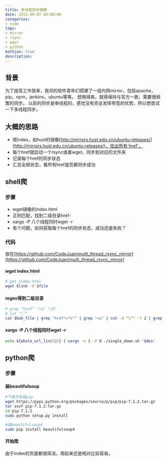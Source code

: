 ```yaml
---
title: 多线程同步镜像
date: 2015-09-07 00:00:00
categories:
- code
tags: 
- mirror
- rsync
- wget
- python
mathjax: true
description: 
---
```


## 背景
为了提高工作效率，我司的软件青年们搭建了一组内网mirror，包括apache，pip，npm，jenkins，ubuntu等等。
想用得爽，就得保持与官方一致，需要很频繁的同步。
以前的同步是单线程的，感觉没有完全发挥带宽的优势，所以想尝试一下多线程同步。


## 大概的思路
- 爬index，如hust的镜像[http://mirrors.hust.edu.cn/ubuntu-releases/](http://mirrors.hust.edu.cn/ubuntu-releases/)，找出所有`href`。
- 每个href就启动一个rsync或者wget，同步到对应的文件夹
- 记录每个href的同步状态
- 汇总全部状态，看所有href是否都同步成功
<!--more-->


## shell爬
### 步骤
- wget镜像的index.html
- 正则匹配，找到二级目录href-
- xargs -P 八个线程同时wget -r
- 有个问题，如何获取每个href的同步状态，成功还是失败？

### 代码
放在[https://github.com/CodeJuan/multi_thread_rsync_mirror](https://github.com/CodeJuan/multi_thread_rsync_mirror)
#### wget index.html
```sh
# get index.html
wget $link -O $file
```

#### regex得到二级目录
```sh
# grep "href" "<a" "/$"
# cut "\""
cat $bak_file | grep "href*=*\"" | grep "<a" | cut -d "\"" -f 2 | grep "/$" | grep -v "\.\."
```

#### xargs -P 八个线程同时wget -r
```sh
echo ${whole_url_list[@]} | xargs -n 1 -P 8 ./single_down.sh "$des"
```


## python爬
### 步骤

#### 装beautifulsoup
```sh
#下载并安装pip
wget https://pypi.python.org/packages/source/p/pip/pip-7.1.2.tar.gz
tar zxvf pip-7.1.2.tar.gz
cd pip-7.1.2
sudo python setup.py install

#装beautifulsoup4
sudo pip install beautifulsoup4
```



#### 开始爬
由于index的页面都很简洁，爬起来还是相对比较容易。

